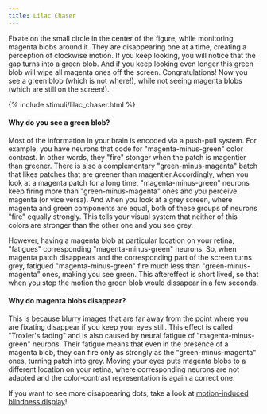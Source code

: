 ```yaml
---
title: Lilac Chaser
---
```


Fixate on the small circle in the center of the figure, while monitoring magenta blobs around it. They are disappearing one at a time, creating a perception of clockwise motion. If you keep looking, you will notice that the gap turns into a green blob. And if you keep looking even longer this green blob will wipe all magenta ones off the screen. Congratulations! Now you see a green blob (which is not where!), while not seeing magenta blobs (which are still on the screen!).

{% include stimuli/lilac_chaser.html %}

#### Why do you see a green blob?
Most of the information in your brain is encoded via a push-pull system. For example, you have neurons that code for "magenta-minus-green" color contrast. In other words, they "fire" stonger when the patch is magentier than greener. There is also a complementary "green-minus-magenta" batch that likes patches that are greener than magentier.Accordingly, when you look at a magenta patch for a long time, "magenta-minus-green" neurons keep firing more than "green-minus-magenta" ones and you perceive magenta (or vice versa). And when you look at a grey screen, where magenta and green components are equal, both of these groups of neurons "fire" equally strongly. This tells your visual system that neither of this colors are stronger than the other one and you see grey.

However, having a magenta blob at particular location on your retina, "fatigues" corresponding "magenta-minus-green" neurons.
So, when magenta patch disappears and the corresponding part of the screen turns grey, fatigued "magenta-minus-green" fire much less than "green-minus-magenta" ones, making you see green.
This aftereffect is short lived, so that when you stop the motion the green blob would dissapear in a few seconds.

#### Why do magenta blobs disappear?
This is because blurry images that are far away from the point where you are fixating disappear if you keep your eyes still. 
This effect is called "Troxler's fading" and is also caused by neural fatigue of "magenta-minus-green" neurons. 
Their fatigue means that even in the presence of a magenta blob, they can fire only as strongly as the "green-minus-magenta" ones, turning patch into grey. 
Moving your eyes puts magenta blobs to a different location on your retina, where corresponding neurons are not adapted and the color-contrast representation is again a correct one.

If you want to see more disappearing dots, take a look at [motion-induced blindness display](MIB)!
